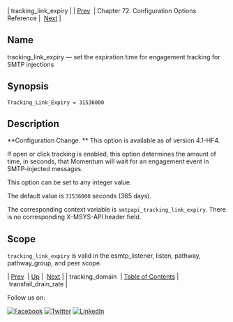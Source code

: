| tracking_link_expiry |
| [Prev](config.tracking_domain.php)  | Chapter 72. Configuration Options Reference |  [Next](conf.ref.transfail_drain_rate.php) |

<a name="config.tracking_link_expiry"></a>
## Name

tracking_link_expiry — set the expiration time for engagement tracking for SMTP injections

## Synopsis

`Tracking_Link_Expiry = 31536000`

<a name="idp27195200"></a>
## Description

**Configuration Change. ** This option is available as of version 4.1-HF4.

If open or click tracking is enabled, this option determines the amount of time, in seconds, that Momentum will wait for an engagement event in SMTP-injected messages.

This option can be set to any integer value.

The default value is `31536000` seconds (365 days).

The corresponding context variable is `smtpapi_tracking_link_expiry`. There is no corresponding X-MSYS-API header field.

<a name="idp27201248"></a>
## Scope

`tracking_link_expiry` is valid in the esmtp_listener, listen, pathway, pathway_group, and peer scope.

| [Prev](config.tracking_domain.php)  | [Up](config.options.ref.php) |  [Next](conf.ref.transfail_drain_rate.php) |
| tracking_domain  | [Table of Contents](index.php) |  transfail_drain_rate |

Follow us on:

[![Facebook](https://support.messagesystems.com/images/icon-facebook.png)](http://www.facebook.com/messagesystems) [![Twitter](https://support.messagesystems.com/images/icon-twitter.png)](http://twitter.com/#!/MessageSystems) [![LinkedIn](https://support.messagesystems.com/images/icon-linkedin.png)](http://www.linkedin.com/company/message-systems)